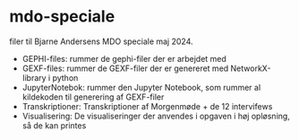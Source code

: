 # mdo-speciale
filer til Bjarne Andersens MDO speciale maj 2024.
 - GEPHI-files: rummer de gephi-filer der er arbejdet med
 - GEXF-files: rummer de GEXF-filer der er genereret med NetworkX-library i python
 - JupyterNotebok: rummer den Jupyter Notebook, som rummer al kildekoden til generering af GEXF-filer
 - Transkriptioner: Transkriptioner af Morgenmøde + de 12 intervifews
 - Visualisering: De visualiseringer der anvendes i opgaven i høj opløsning, så de kan printes
